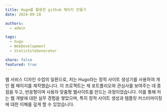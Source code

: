 ```yaml
---
title: Hugo를 활용한 github 페이지 만들기
date: 2024-09-28

authors:
  - admin

tags:
  - hugo
  - WebDevelopment  
  - StaticSiteGenerator

share: false
featured: true
---
```


웹 서비스 디자인 수업의 일환으로, 저는 Hugo라는 정적 사이트 생성기를 사용하여 개인 웹 페이지를 제작했습니다. 이 프로젝트는 제 포트폴리오와 관심사를 보여주는 데 중점을 두고, 반응형이며 사용자 맞춤형 웹사이트를 만드는 과정이었습니다. 이를 통해 저는 웹 개발에 대한 실무 경험을 쌓았으며, 특히 정적 사이트 생성과 템플릿 커스터마이징에 대한 이해를 깊게 할 수 있었습니다.

<!--more-->
